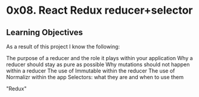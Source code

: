 # 0x08. React Redux reducer+selector

## Learning Objectives
As a result of this project I know the following:

The purpose of a reducer and the role it plays within your application
Why a reducer should stay as pure as possible
Why mutations should not happen within a reducer
The use of Immutable within the reducer
The use of Normalizr within the app
Selectors: what they are and when to use them

"Redux"